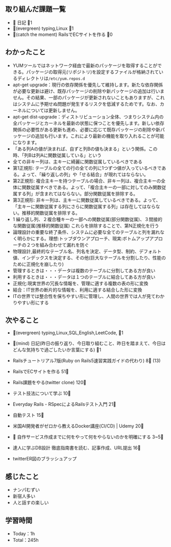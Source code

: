 
## 取り組んだ課題一覧

- :memo: 日記 :tomato:1
- :deciduous_tree:(evergreen) typing,Linux :tomato:1
- :stars:(catch the moment) RailsでECサイトを作る :tomato:0

## わかったこと

- YUMツールではネットワーク経由で最新のパッケージを取得することができる。パッケージの取得元(リポジトリ)を設定するファイルが格納されているディレクトリは`/etc/yum.repos.d`
- apt-get upgrade：現行の依存関係を優先して維持します。新たな依存関係が必要な更新は避け、既存パッケージの削除や新パッケージの追加は行いません。その結果、一部のパッケージが更新されないこともありますが、これはシステムに予期せぬ問題が発生するリスクを低減するためです。なお、カーネルについては更新しません。
- apt-get dist-upgrade：ディストリビューション全体、つまりシステム内の全パッケージとカーネルを最新の状態に保つことを優先します。新しい依存関係の必要性がある更新も進め、必要に応じて既存パッケージの削除や新パッケージの追加も行います。これにより最新の機能を取り入れることが可能になります。
- 「ある列Aの値が決まれば、自ずと列Bの値も決まる」という関係。この時、「列Bは列Aに関数従属している」という
- 全ての非キー列は、主キーに綺麗に関数従属しているべきである
- 第1正規形: テーブルの全ての行の全ての列に1つずつ値が入っているべきである。よって、「繰り返しの列」や「せる結合」が現れてはならない。
- 第2正規形: 複合主キーを持つテーブルの場合、非キー列は、複合主キーの全体に関数従属すべきである。よって、「複合主キーの一部に対してのみ関数従属する列」が含まれてはならない。部分関数従属を排除する。
- 第3正規形: 非キー列は、主キーに関数従属しているべきである。よって、「主キーに関数従属する列にさらに関数従属する列」は存在してはならない。推移的関数従属を排除する。
- 1 繰り返し列、２複合種キーの一部への関数従属(部分関数従属)、３間接的な関数従属(推移的関数従属) これらを排除することで、第N正規化を行う
- 論理設計の重要な終了条件、システムに必要な全てのテーブルと列を漏れなく明らかにする。理想:トップダウンアプローチ、現実:ボトムアップアプローチの２つを組み合わせて漏れを防ぐ
- 物理設計,最終的なテーブル名、列名を決定、データ型、制約、デフォルト値、インデックスを決定する、その他(巨大なテーブルを分割したり、性能のために正規化を崩したり)
- 管理するときは・・・データは複数のテーブルに分割してある方が良い
- 利用するときは・・・データは１つのテーブルに結合してある方が良い
- 正規化:現実世界の冗長な情報を、管理に適する複数の表の形に変換
- 結合：IT世界の断片的な情報を、利用に適する結合した形に変換
- ITの世界では整合性を保ちやすい形に管理し、人間の世界では人が見てわかりやすい形にする

## 次やること

- :deciduous_tree:(evergreen) typing,Linux,SQL,English,LeetCode, :tomato:1
- :memo:(mind) 日記(昨日の振り返り、今日取り組むこと、昨日を踏まえて、今日はどんな気持ちで過ごしたいか言葉にする) :tomato:1

- Railsチュートリアル7版(Ruby on Rails5速習実践ガイドの代わり) 8:tomato: (13)
- RailsでECサイトを作る 51:tomato:
- Rails課題をやる(twitter clone) 120:tomato:
- テスト技法について学ぶ 10:tomato:
- Everyday Rails - RSpecによるRailsテスト入門 21:tomato:
- 自動テスト 15:tomato:
- 米国AI開発者がゼロから教えるDocker講座(CI/CD) | Udemy 20:tomato:
- :compass: 自作サービス作成までに何をやって何をやらないのかを明確にする 3~5:tomato:

- 達人に学ぶDB設計 徹底指南書を読む、記事作成、URL提出 16:tomato:
- twitterER図のブラッシュアップ

## 感じたこと

- ナンパむずい
- 新宿人多い
- 人と話すの楽しい

## 学習時間

- Today：1h
- Total：245h